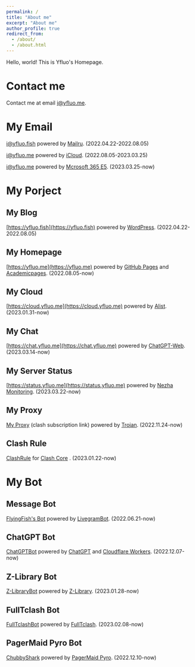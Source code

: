 ```yaml
---
permalink: /
title: "About me"
excerpt: "About me"
author_profile: true
redirect_from: 
  - /about/
  - /about.html
---
```


Hello, world! This is Yfluo's Homepage.

# Contact me
Contact me at email i@yfluo.me.

# My Email
i@yfluo.fish powered by [Mailru](https://biz.mail.ru/). (2022.04.22-2022.08.05)

i@yfluo.me powered by [iCloud](https://www.icloud.com/mail/). (2022.08.05-2023.03.25)

i@yfluo.me powered by [Mcrosoft 365 E5](https://www.microsoft.com/microsoft-365/enterprise/e5). (2023.03.25-now)

# My Porject
## My Blog
[https://yfluo.fish](https://yfluo.fish) powered by [WordPress](https://github.com/WordPress/WordPress). (2022.04.22-2022.08.05)

## My Homepage
[https://yfluo.me](https://yfluo.me) powered by [GitHub Pages](https://pages.github.com) and [Academicpages](https://github.com/academicpages/academicpages.github.io). (2022.08.05-now)

## My Cloud
[https://cloud.yfluo.me](https://cloud.yfluo.me) powered by [Alist](https://github.com/alist-org/alist). (2023.01.31-now)

## My Chat
[https://chat.yfluo.me](https://chat.yfluo.me) powered by [ChatGPT-Web](https://github.com/Chanzhaoyu/chatgpt-web). (2023.03.14-now)

## My Server Status
[https://status.yfluo.me](https://status.yfluo.me) powered by [Nezha Monitoring](https://github.com/naiba/nezha). (2023.03.22-now)

## My Proxy
[My Proxy](https://sub.yfluo.tk) (clash subscription link) powered by [Trojan](https://github.com/trojan-gfw/trojan). (2022.11.24-now)

## Clash Rule
[ClashRule](https://github.com/yfluo914/ClashRule) for [Clash Core](https://github.com/Dreamacro/clash) . (2023.01.22-now)

# My Bot
## Message Bot
[FlyingFish's Bot](https://t.me/yfluo_bot) powered by [LivegramBot](https://t.me/LivegramBot). (2022.06.21-now)

## ChatGPT Bot
[ChatGPTBot](https://t.me/yfluo_chat_bot) powered by [ChatGPT](https://chat.openai.com/chat) and [Cloudflare Workers](https://workers.cloudflare.com). (2022.12.07-now)

## Z-Library Bot
[Z-LibraryBot](https://t.me/yfluo_zlib_bot) powered by [Z-Library](https://singlelogin.me). (2023.01.28-now)

## FullTclash Bot
[FullTclashBot](https://t.me/yfluo_clash_bot) powered by [FullTclash](https://github.com/AirportR/FullTclash). (2023.02.08-now)

## PagerMaid Pyro Bot
[ChubbyShark](https://t.me/chubbysharkbot) powered by [PagerMaid Pyro](https://github.com/TeamPGM/PagerMaid-Pyro). (2022.12.10-now)
